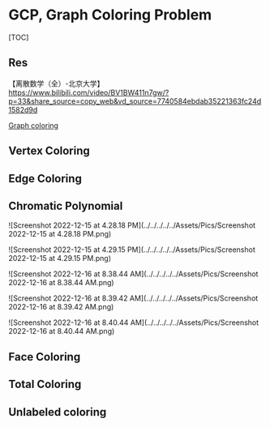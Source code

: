 # GCP, Graph Coloring Problem

[TOC]



## Res

【离散数学（全）-北京大学】 https://www.bilibili.com/video/BV1BW411n7gw/?p=33&share_source=copy_web&vd_source=7740584ebdab35221363fc24d1582d9d

[Graph coloring](https://en.wikipedia.org/wiki/Graph_coloring#Total_coloring)



## Vertex Coloring



## Edge Coloring



## Chromatic Polynomial

![Screenshot 2022-12-15 at 4.28.18 PM](../../../../../Assets/Pics/Screenshot 2022-12-15 at 4.28.18 PM.png)

![Screenshot 2022-12-15 at 4.29.15 PM](../../../../../Assets/Pics/Screenshot 2022-12-15 at 4.29.15 PM.png)

![Screenshot 2022-12-16 at 8.38.44 AM](../../../../../Assets/Pics/Screenshot 2022-12-16 at 8.38.44 AM.png)

![Screenshot 2022-12-16 at 8.39.42 AM](../../../../../Assets/Pics/Screenshot 2022-12-16 at 8.39.42 AM.png)

![Screenshot 2022-12-16 at 8.40.44 AM](../../../../../Assets/Pics/Screenshot 2022-12-16 at 8.40.44 AM.png)







## Face Coloring



## Total Coloring



## Unlabeled coloring